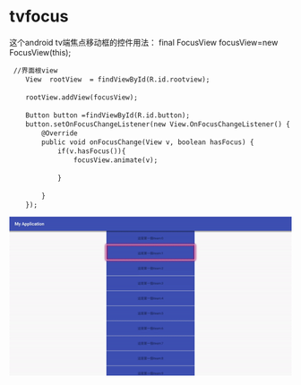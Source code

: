 # tvfocus
这个android tv端焦点移动框的控件用法：
        final FocusView focusView=new FocusView(this);
     
     //界面根view
        View  rootView  = findViewById(R.id.rootview);
     
        rootView.addView(focusView);
    
        Button button =findViewById(R.id.button);
        button.setOnFocusChangeListener(new View.OnFocusChangeListener() {
            @Override
            public void onFocusChange(View v, boolean hasFocus) {
                if(v.hasFocus()){
                    focusView.animate(v);

                }
                
            }
        });

![image](https://github.com/elijahjing/tvfocus/blob/master/app/gif/ezgif-5-6a0801a23dc6.gif )  


